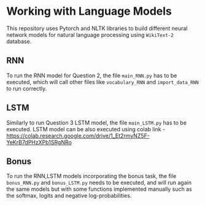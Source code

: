 # Working with Language Models

This repository uses Pytorch and NLTK libraries to build different neural network models for natural language processing using ```WikiText-2``` database.

## RNN

To run the RNN model for Question 2, the file ```main_RNN.py``` has to be executed, which will call other files like ```vocabulary_RNN``` and ```import_data_RNN``` to run correctly.


## LSTM

Similarly to run Question 3 LSTM model, the file ```main_LSTM.py``` has to be executed.
LSTM model can be also executed using colab link - https://colab.research.google.com/drive/1_Et2rmyNZ5F-YeKrB7dPHzXPb1SRgNRo

## Bonus 

To run the RNN,LSTM models incorporating the bonus task, the file ```bonus_RNN.py``` and ```bonus_LSTM.py``` needs to be executed, and will run again the same models but with some functions implemented manually such as the softmax, logits and negative log-probabilities.
